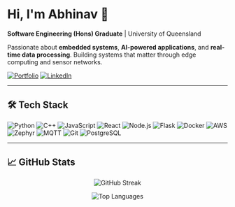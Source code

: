 # Hi, I'm Abhinav 👋

**Software Engineering (Hons) Graduate** | University of Queensland

Passionate about **embedded systems**, **AI-powered applications**, and **real-time data processing**. Building systems that matter through edge computing and sensor networks.

[![Portfolio](https://img.shields.io/badge/Portfolio-000000?style=for-the-badge&logo=About.me&logoColor=white)](https://my-portfolio-ten-chi-22.vercel.app/
)
[![LinkedIn](https://img.shields.io/badge/LinkedIn-0077B5?style=for-the-badge&logo=linkedin&logoColor=white)](https://linkedin.com/in/abhinav3838)


---

## 🛠️ Tech Stack

![Python](https://img.shields.io/badge/Python-3776AB?style=for-the-badge&logo=python&logoColor=white)
![C++](https://img.shields.io/badge/C++-00599C?style=for-the-badge&logo=c%2b%2b&logoColor=white)
![JavaScript](https://img.shields.io/badge/JavaScript-F7DF1E?style=for-the-badge&logo=javascript&logoColor=black)
![React](https://img.shields.io/badge/React-20232A?style=for-the-badge&logo=react&logoColor=61DAFB)
![Node.js](https://img.shields.io/badge/Node.js-339933?style=for-the-badge&logo=nodedotjs&logoColor=white)
![Flask](https://img.shields.io/badge/Flask-000000?style=for-the-badge&logo=flask&logoColor=white)
![Docker](https://img.shields.io/badge/Docker-2496ED?style=for-the-badge&logo=docker&logoColor=white)
![AWS](https://img.shields.io/badge/AWS-232F3E?style=for-the-badge&logo=amazonaws&logoColor=white)
![Zephyr](https://img.shields.io/badge/Zephyr-005571?style=for-the-badge&logo=zephyrproject&logoColor=white)
![MQTT](https://img.shields.io/badge/MQTT-660066?style=for-the-badge&logo=eclipse-mosquitto&logoColor=white)
![Git](https://img.shields.io/badge/Git-F05032?style=for-the-badge&logo=git&logoColor=white)
![PostgreSQL](https://img.shields.io/badge/PostgreSQL-4169E1?style=for-the-badge&logo=postgresql&logoColor=white)

---

## 📈 GitHub Stats

<div align="center">

![GitHub Streak](https://github-readme-streak-stats.herokuapp.com?user=Abhinavmohindersingh&theme=radical&hide_border=true)

![Top Languages](https://github-readme-stats.vercel.app/api/top-langs/?username=Abhinavmohindersingh&layout=compact&theme=radical&hide_border=true)

</div>
